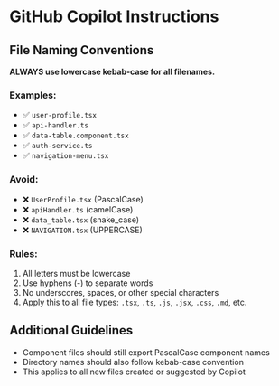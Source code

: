 # GitHub Copilot Instructions

## File Naming Conventions

**ALWAYS use lowercase kebab-case for all filenames.**

### Examples:
- ✅ `user-profile.tsx`
- ✅ `api-handler.ts`
- ✅ `data-table.component.tsx`
- ✅ `auth-service.ts`
- ✅ `navigation-menu.tsx`

### Avoid:
- ❌ `UserProfile.tsx` (PascalCase)
- ❌ `apiHandler.ts` (camelCase)
- ❌ `data_table.tsx` (snake_case)
- ❌ `NAVIGATION.tsx` (UPPERCASE)

### Rules:
1. All letters must be lowercase
2. Use hyphens (-) to separate words
3. No underscores, spaces, or other special characters
4. Apply this to all file types: `.tsx`, `.ts`, `.js`, `.jsx`, `.css`, `.md`, etc.

## Additional Guidelines
- Component files should still export PascalCase component names
- Directory names should also follow kebab-case convention
- This applies to all new files created or suggested by Copilot